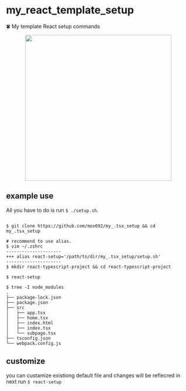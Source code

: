 # my_react_template_setup

<p>
🍀 My template React setup commands
</p>
<div align="center">
  <img src="https://user-images.githubusercontent.com/55653825/102708481-d6e25300-42e6-11eb-97b7-345bef727cb6.png" width="400px">
</div>

## example use
All you have to do is run `$ ./setup.sh`.  
```

$ git clone https://github.com/mox692/my_.tsx_setup && cd my_.tsx_setup

# recommend to use alias.
$ vim ~/.zshrc  
---------------------
+++ alias react-setup='/path/to/dir/my_.tsx_setup/setup.sh' 
---------------------
$ mkdir react-typescript-project && cd react-typescript-project  

$ react-setup  

$ tree -I node_modules          
.
├── package-lock.json
├── package.json
├── src
│   ├── app.tsx
│   ├── home.tsx
│   ├── index.html
│   ├── index.tsx
│   └── subpage.tsx
├── tsconfig.json
└── webpack.config.js
 ```
 
 ## customize
you can custamize existiong default file and changes will be reflecred in next run `$ react-setup`  
